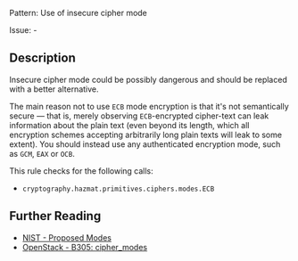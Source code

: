 Pattern: Use of insecure cipher mode

Issue: -

## Description

Insecure cipher mode could be possibly dangerous and should be replaced with a better alternative.

The main reason not to use `ECB` mode encryption is that it's not semantically secure — that is, merely observing `ECB`-encrypted cipher-text can leak information about the plain text (even beyond its length, which all encryption schemes accepting arbitrarily long plain texts will leak to some extent). You should instead use any authenticated encryption mode, such as `GCM`, `EAX` or `OCB`.

This rule checks for the following calls:

  - `cryptography.hazmat.primitives.ciphers.modes.ECB`

## Further Reading

* [NIST - Proposed Modes](http://csrc.nist.gov/groups/ST/toolkit/BCM/modes_development.html)
* [OpenStack - B305: cipher_modes](https://docs.openstack.org/developer/bandit/api/bandit.blacklists.html#b304-b305-ciphers-and-modes)
